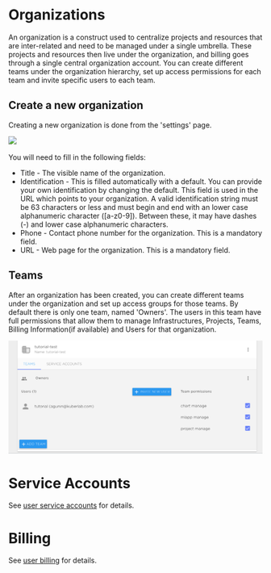 # Organizations

An organization is a construct used to centralize projects and resources that are inter-related and need to be managed under a single umbrella. These projects and resources then live under the organization, and billing goes through a single central organization account. You can create different teams under the organization hierarchy, set up access permissions for each team and invite specific users to each team.

## Create a new organization

Creating a new organization is done from the 'settings' page.

![](/img/settings/settting3.png)

You will need to fill in the following fields:

* Title - The visible name of the organization.
* Identification - This is filled automatically with a default. You can provide your own identification by changing the default. This field is used in the URL which points to your organization. A valid identification string must be 63 characters or less and must begin and end with an lower case alphanumeric character ([a-z0-9]). Between these, it may have dashes (-) and lower case alphanumeric characters. 
* Phone - Contact phone number for the organization. This is a mandatory field.
* URL - Web page for the organization. This is a mandatory field.

## Teams

After an organization has been created, you can create different teams under the organization and set up access groups for those teams. By default there is only one team, named 'Owners'. The users in this team have full permissions that allow them to manage Infrastructures, Projects, Teams, Billing Information(if available) and Users for that organization.

![](/img/settings/settings4.png)

# Service Accounts

See [user service accounts](/Settings/User.md#service-accounts) for details.

# Billing

See [user billing](/Settings/User.md#billing) for details.

